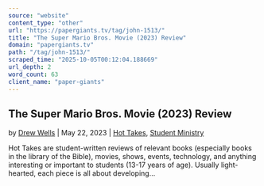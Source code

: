 ```yaml
---
source: "website"
content_type: "other"
url: "https://papergiants.tv/tag/john-1513/"
title: "The Super Mario Bros. Movie (2023) Review"
domain: "papergiants.tv"
path: "/tag/john-1513/"
scraped_time: "2025-10-05T00:12:04.188669"
url_depth: 2
word_count: 63
client_name: "paper-giants"
---
```


## The Super Mario Bros. Movie (2023) Review

by [Drew Wells](https://papergiants.tv/author/drew/ "Posts by Drew Wells") | May 22, 2023 | [Hot Takes](https://papergiants.tv/category/studentresources/hot-takes/), [Student Ministry](https://papergiants.tv/category/studentresources/)

Hot Takes are student-written reviews of relevant books (especially books in the library of the Bible), movies, shows, events, technology, and anything interesting or important to students (13-17 years of age). Usually light-hearted, each piece is all about developing...